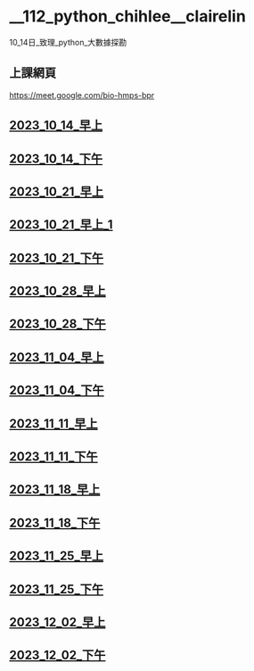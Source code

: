 # __112_python_chihlee__clairelin
10_14日_致理_python_大數據探勘

## 上課網頁
https://meet.google.com/bio-hmps-bpr

## [2023_10_14_早上](https://www.youtube.com/watch?v=YWTf5MMuTlY)
## [2023_10_14_下午](https://www.youtube.com/watch?v=ywgZoFSFy6o)
## [2023_10_21_早上](https://www.youtube.com/watch?v=mTQnQarFk0c)
## [2023_10_21_早上_1](https://www.youtube.com/watch?v=_D8jTDrcVkk)
## [2023_10_21_下午](https://www.youtube.com/watch?v=xilBp4OW_S4)
## [2023_10_28_早上](https://www.youtube.com/watch?v=OmaI3Lk14xs)
## [2023_10_28_下午](https://www.youtube.com/watch?v=bPO4ogiVKmE)
## [2023_11_04_早上](https://www.youtube.com/watch?v=FNED5Xou-HU)
## [2023_11_04_下午](https://www.youtube.com/watch?v=6bIXI2lhDu0)
## [2023_11_11_早上](https://www.youtube.com/watch?v=zcbPtg75KcE)
## [2023_11_11_下午](https://www.youtube.com/watch?v=z5NiuQoStRc)
## [2023_11_18_早上](https://www.youtube.com/watch?v=-K0lWABQmG4)
## [2023_11_18_下午](https://www.youtube.com/watch?v=moTldRcI0ao)
## [2023_11_25_早上](https://www.youtube.com/watch?v=vfnO7daQFgw)
## [2023_11_25_下午](https://www.youtube.com/watch?v=vNmORGaGJcg)
## [2023_12_02_早上](https://www.youtube.com/watch?v=rKAcwxJmSIU)
## [2023_12_02_下午](https://www.youtube.com/watch?v=jRkzL2OCDh8)